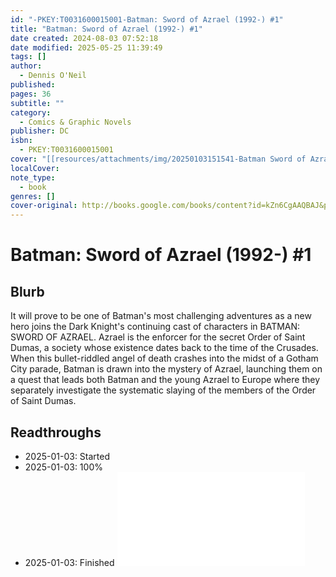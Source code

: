 ```yaml
---
id: "-PKEY:T0031600015001-Batman: Sword of Azrael (1992-) #1"
title: "Batman: Sword of Azrael (1992-) #1"
date created: 2024-08-03 07:52:18
date modified: 2025-05-25 11:39:49
tags: []
author:
  - Dennis O'Neil
published: 
pages: 36
subtitle: ""
category:
  - Comics & Graphic Novels
publisher: DC
isbn:
  - PKEY:T0031600015001
cover: "[[resources/attachments/img/20250103151541-Batman Sword of Azrael (1992-)-cover.jpeg]]"
localCover: 
note_type:
  - book
genres: []
cover-original: http://books.google.com/books/content?id=kZn6CgAAQBAJ&printsec=frontcover&img=1&zoom=1&edge=curl&source=gbs_api
---
```


# Batman: Sword of Azrael (1992-) #1
## Blurb
It will prove to be one of Batman's most challenging adventures as a new hero joins the Dark Knight's continuing cast of characters in BATMAN: SWORD OF AZRAEL. Azrael is the enforcer for the secret Order of Saint Dumas, a society whose existence dates back to the time of the Crusades. When this bullet-riddled angel of death crashes into the midst of a Gotham City parade, Batman is drawn into the mystery of Azrael, launching them on a quest that leads both Batman and the young Azrael to Europe where they separately investigate the systematic slaying of the members of the Order of Saint Dumas.
## Readthroughs
- 2025-01-03: Started
- 2025-01-03: 100%
- 2025-01-03: Finished
![Batman Readthrough from 2025-01-03 to 2025-01-03](areas/journals/readthroughs/20250103000000-batman-sword-of-azrael-readthrough-from-2025-01-03-to-2025-01-03.md)
